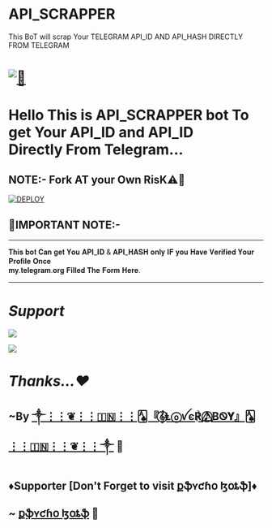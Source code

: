 # API_SCRAPPER

This BoT will scrap Your TELEGRAM API_ID AND API_HASH DIRECTLY FROM TELEGRAM 

# [![🥲](https://telegra.ph/file/07cb2a5eda120a3400e1e.jpg)](https://t.me/Api_ScrapperRoBot)

#    Hello This is API_SCRAPPER bot To get Your API_ID and API_ID <br> Directly From Telegram...

## NOTE:- Fork AT your Own RisK⚠️🚧

[![DEPLOY](https://www.herokucdn.com/deploy/button.svg)](https://heroku.com/deploy?template=https://github.com/Team-MasterXBots/API_SCRAPPER)

## 🛑IMPORTANT NOTE:-

<hr>

𝐓𝐡𝐢𝐬 𝐛𝐨𝐭 𝐂𝐚𝐧 𝐠𝐞𝐭 𝐘𝐨𝐮 𝐀𝐏𝐈_𝐈𝐃 & 𝐀𝐏𝐈_𝐇𝐀𝐒𝐇 𝐨𝐧𝐥𝐲 𝐈𝐅 𝐲𝐨𝐮 𝐇𝐚𝐯𝐞 𝐕𝐞𝐫𝐢𝐟𝐢𝐞𝐝 𝐘𝐨𝐮𝐫 𝐏𝐫𝐨𝐟𝐢𝐥𝐞 𝐎𝐧𝐜𝐞 <br> 𝐦𝐲.𝐭𝐞𝐥𝐞𝐠𝐫𝐚𝐦.𝐨𝐫𝐠 𝐅𝐢𝐥𝐥𝐞𝐝 𝐓𝐡𝐞 𝐅𝐨𝐫𝐦 𝐇𝐞𝐫𝐞.

<hr>

# <b><i> Support </i></b>

<a href="https://telegram.me/Master_X_Updates" target="_blank"><img src="https://img.shields.io/badge/Join-Channel-yellow.svg?style=for-the-badge&logo=Telegram"></a>

<a href="https://telegram.me/Best_Friends15" target="_blank"><img src="https://img.shields.io/badge/Join-Support%20Group-brown.svg?style=for-the-badge&logo=Telegram"></a>

# <i> Thanks...❤️ </i>

## ~By [༒︎⋮⋮❦︎⋮⋮🇮🇳⋮⋮🂡『𝄞⃝Ⱡⓞꪜє℟ 𝅘𝅥𝅯⃝⃤ B‌Ꮻ𝐘』🂡⋮⋮🇮🇳⋮⋮❦︎⋮⋮༒︎](https://t.me/Alone_loverboy) 💖

## ♦️Supporter [Don't Forget to visit քֆʏƈɦօ ɮօȶֆ]♦️

## ~ [քֆʏƈɦօ ɮօȶֆ](https://t.me/Psycho_Bots) 💖
